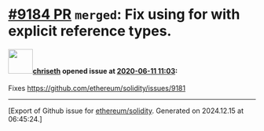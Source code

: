 # [\#9184 PR](https://github.com/ethereum/solidity/pull/9184) `merged`: Fix using for with explicit reference types.

#### <img src="https://avatars.githubusercontent.com/u/9073706?v=4" width="50">[chriseth](https://github.com/chriseth) opened issue at [2020-06-11 11:03](https://github.com/ethereum/solidity/pull/9184):

Fixes https://github.com/ethereum/solidity/issues/9181




-------------------------------------------------------------------------------



[Export of Github issue for [ethereum/solidity](https://github.com/ethereum/solidity). Generated on 2024.12.15 at 06:45:24.]
